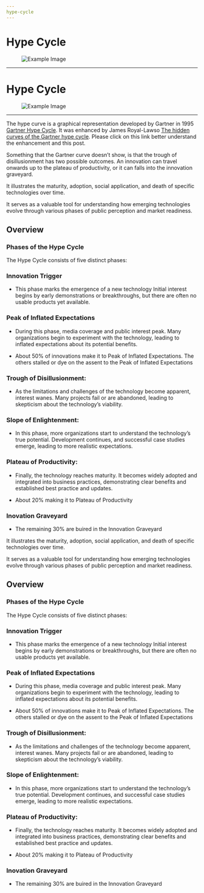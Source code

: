 ```yaml
---
hype-cycle
---
```


# Hype Cycle

<figure>
  <img src="../../docs/TechGraphics/Hype%20Cycle%20Gravyard.png" alt="Example Image">
</figure>

---

# Hype Cycle

<figure>
  <img src="../../docs/TechGraphics/Hype%20Cycle%20Gravyard.png" alt="Example Image">
</figure>

---

The hype curve is a graphical representation developed by Gartner  in 1995 [Gartner Hype Cycle](https://www.gartner.com/en/research/methodologies/gartner-hype-cycle). It was enhanced by James Royal-Lawso [The hidden curves of the Gartner hype cycle](https://beantin.net/the-hidden-curves-of-the-gartner-hype-cycle/?utm_source=perplexity). Please click on this link better understand the enhancement and this post.

Something that the Gartner curve doesn’t show, is that the trough of disillusionment has two possible outcomes. An innovation can travel onwards up to the plateau of productivity, or it can falls into the innovation graveyard.

It illustrates the maturity, adoption, social application, and death of specific technologies over time.

It serves as a valuable tool for understanding how emerging technologies evolve through various phases of public perception and market readiness.


## Overview

### Phases of the Hype Cycle

The Hype Cycle consists of five distinct phases:  

### Innovation Trigger

- This phase marks the emergence of a new technology Initial interest begins by early demonstrations or breakthroughs, but there are often no usable products yet available.

### Peak of Inflated Expectations

- During this phase, media coverage and public interest peak. Many organizations begin to experiment with the technology, leading to inflated expectations about its potential benefits.

- About 50% of innovations make it to Peak of Inflated Expectations. The others stalled or dye on the assent to the Peak of Inflated Expectations 

### Trough of Disillusionment:

- As the limitations and challenges of the technology become apparent, interest wanes. Many projects fail or are abandoned, leading to skepticism about the technology’s viability.

### Slope of Enlightenment: 

- In this phase, more organizations start to understand the technology’s true potential. Development continues, and successful case studies emerge, leading to more realistic expectations.

### Plateau of Productivity:

- Finally, the technology reaches maturity. It becomes widely adopted and integrated into business practices, demonstrating clear benefits and established best practice and updates.

- About 20% making it to Plateau of Productivity

### Inovation Graveyard

- The remaining 30% are buired in the Innovation Graveyard



It illustrates the maturity, adoption, social application, and death of specific technologies over time.

It serves as a valuable tool for understanding how emerging technologies evolve through various phases of public perception and market readiness.


## Overview

### Phases of the Hype Cycle

The Hype Cycle consists of five distinct phases:  

### Innovation Trigger

- This phase marks the emergence of a new technology Initial interest begins by early demonstrations or breakthroughs, but there are often no usable products yet available.

### Peak of Inflated Expectations

- During this phase, media coverage and public interest peak. Many organizations begin to experiment with the technology, leading to inflated expectations about its potential benefits.

- About 50% of innovations make it to Peak of Inflated Expectations. The others stalled or dye on the assent to the Peak of Inflated Expectations 

### Trough of Disillusionment:

- As the limitations and challenges of the technology become apparent, interest wanes. Many projects fail or are abandoned, leading to skepticism about the technology’s viability.

### Slope of Enlightenment: 

- In this phase, more organizations start to understand the technology’s true potential. Development continues, and successful case studies emerge, leading to more realistic expectations.

### Plateau of Productivity:

- Finally, the technology reaches maturity. It becomes widely adopted and integrated into business practices, demonstrating clear benefits and established best practice and updates.

- About 20% making it to Plateau of Productivity

### Inovation Graveyard

- The remaining 30% are buired in the Innovation Graveyard

